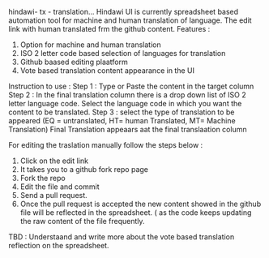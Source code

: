hindawi- tx - translation...
Hindawi UI is currently spreadsheet based automation tool for machine and human translation of language. The  edit link with human translated frm the github content.
Features  :
1) Option for machine and human translation
2) ISO 2 letter code based selection of languages for translation 
3) Github baased editing plaatform
4) Vote based  translation content appearance in the UI 

Instruction to use :
Step 1 : Type or Paste the content in the target column 
Step 2 : In the final translation column there is a drop down list of ISO 2 letter language code. Select the language code in which you want the content to be translated.
Step 3 : select the type of translation to be appeared (EQ = untranslated, HT= human Translated, MT= Machine Translation)
Final Translation appeaars aat the final translaation column


For editing the traslation manually follow the steps below :
 1) Click on the edit link 
 2)  It takes you to a github fork repo page
 3) Fork the repo 
 4) Edit the file and commit
 5) Send a pull  request.
 6) Once the pull request is accepted the new content showed in the github file will be reflected in the spreadsheet. ( as the code keeps updating the raw content of the file frequently.
 
 TBD : Understaand and write more about the vote based translation reflection on the spreadsheet. 
